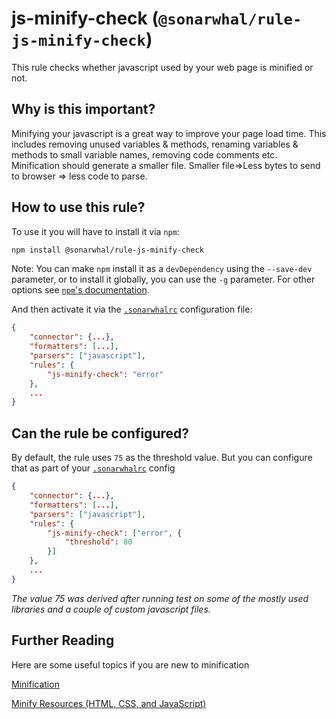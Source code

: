 # js-minify-check (`@sonarwhal/rule-js-minify-check`)

This rule checks whether javascript used by your web page is minified or not.

## Why is this important?

Minifying your javascript is a great way to improve your page load time.
This includes removing unused variables & methods, renaming variables
 & methods to small variable names, removing code comments etc.
Minification should generate a smaller file.
Smaller file=>Less bytes to send to browser => less code to parse.

## How to use this rule?

To use it you will have to install it via `npm`:

```bash
npm install @sonarwhal/rule-js-minify-check
```

Note: You can make `npm` install it as a `devDependency` using the `--save-dev`
parameter, or to install it globally, you can use the `-g` parameter. For
other options see
[`npm`'s documentation](https://docs.npmjs.com/cli/install).

And then activate it via the [`.sonarwhalrc`][sonarwhalrc]
configuration file:

```json
{
    "connector": {...},
    "formatters": [...],
    "parsers": ["javascript"],
    "rules": {
        "js-minify-check": "error"
    },
    ...
}
```

## Can the rule be configured?

By default, the rule uses `75` as the threshold value. But you can configure
that as part of your [`.sonarwhalrc`][sonarwhalrc] config

```json
{
    "connector": {...},
    "formatters": [...],
    "parsers": ["javascript"],
    "rules": {
        "js-minify-check": ["error", {
            "threshold": 80
        }]
    },
    ...
}
```

*The value 75 was derived after running test on some of the mostly used libraries
and a couple of custom javascript files.*

## Further Reading

Here are some useful topics if you are new to minification

[Minification](https://en.wikipedia.org/wiki/Minification_(programming))

[Minify Resources (HTML, CSS, and JavaScript)](https://developers.google.com/speed/docs/insights/MinifyResources)
<!-- Link labels: -->

[sonarwhalrc]: https://sonarwhal.com/docs/user-guide/further-configuration/sonarwhalrc-formats/
